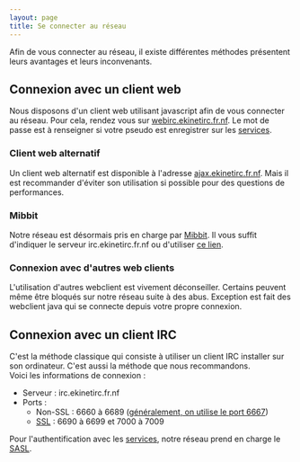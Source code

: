 ```yaml
---
layout: page
title: Se connecter au réseau
---
```


Afin de vous connecter au réseau, il existe différentes méthodes présentent leurs avantages et leurs inconvenants.

## Connexion avec un client web
Nous disposons d'un client web utilisant javascript afin de vous connecter au réseau. Pour cela, rendez vous sur [webirc.ekinetirc.fr.nf](http://webirc.ekinetirc.fr.nf/). Le mot de passe est à renseigner si votre pseudo est enregistrer sur les [services](/docs/services/enregistrement.html).

### Client web alternatif
Un client web alternatif est disponible à l'adresse [ajax.ekinetirc.fr.nf](http://ajax.ekinetirc.fr.nf/). Mais il est recommander d'éviter son utilisation si possible pour des questions de performances.

### Mibbit
Notre réseau est désormais pris en charge par [Mibbit](https://mibbit.com/). Il vous suffit d'indiquer le serveur irc.ekinetirc.fr.nf ou d'utiliser [ce lien](https://chat.mibbit.com/?server=irc.ekinetirc.fr.nf%3A%2B7008).

### Connexion avec d'autres web clients
L'utilisation d'autres webclient est vivement déconseiller. Certains peuvent même être bloqués sur notre réseau suite à des abus. Exception est fait des webclient java qui se connecte depuis votre propre connexion.

## Connexion avec un client IRC
C'est la méthode classique qui consiste à utiliser un client IRC installer sur son ordinateur. C'est aussi la méthode que nous recommandons.  
Voici les informations de connexion :

- Serveur : irc.ekinetirc.fr.nf
- Ports :
  * Non-SSL : 6660 à 6689 ([généralement, on utilise le port 6667](http://www.iana.org/assignments/port-numbers))
  * [SSL](https://fr.wikipedia.org/wiki/Secure_Sockets_Layer) : 6690 à 6699 et 7000 à 7009

Pour l'authentification avec les [services](/docs/services.html), notre réseau prend en charge le [SASL](https://fr.wikipedia.org/wiki/Simple_Authentication_and_Security_Layer).

